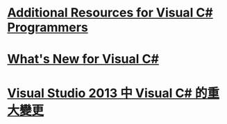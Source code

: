 # [Additional Resources for Visual C# Programmers](additional-resources.md)
# [What's New for Visual C#](whats-new.md)
# [Visual Studio 2013 中 Visual C# 的重大變更](breaking-changes-in-visual-studio-2013.md)
